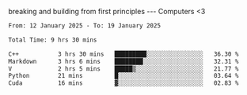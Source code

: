 breaking and building from first principles --- Computers <3

<!--START_SECTION:waka-->

```txt
From: 12 January 2025 - To: 19 January 2025

Total Time: 9 hrs 30 mins

C++           3 hrs 30 mins   █████████░░░░░░░░░░░░░░░░   36.30 %
Markdown      3 hrs 6 mins    ████████░░░░░░░░░░░░░░░░░   32.31 %
V             2 hrs 5 mins    █████▒░░░░░░░░░░░░░░░░░░░   21.77 %
Python        21 mins         █░░░░░░░░░░░░░░░░░░░░░░░░   03.64 %
Cuda          16 mins         ▓░░░░░░░░░░░░░░░░░░░░░░░░   02.83 %
```

<!--END_SECTION:waka-->
